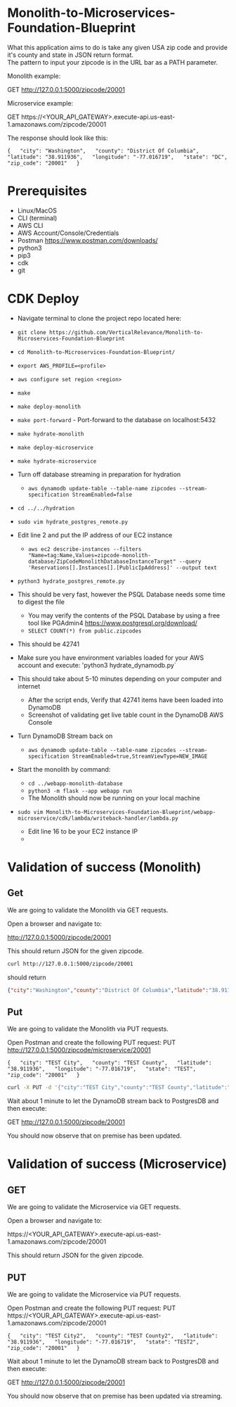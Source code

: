 # Monolith-to-Microservices-Foundation-Blueprint
What this application aims to do is take any given USA zip code and provide it's county and state in JSON return format.  
The pattern to input your zipcode is in the URL bar as a PATH parameter.

Monolith example:

GET http://127.0.0.1:5000/zipcode/20001

Microservice example:

GET https://<YOUR_API_GATEWAY>.execute-api.us-east-1.amazonaws.com/zipcode/20001

The response should look like this:

`{  
    "city": "Washington",  
    "county": "District Of Columbia",  
    "latitude": "38.911936",  
    "longitude": "-77.016719",  
    "state": "DC",  
    "zip_code": "20001"  
}  
`


# Prerequisites
* Linux/MacOS
* CLI (terminal)
* AWS CLI
* AWS Account/Console/Credentials
* Postman https://www.postman.com/downloads/
* python3
* pip3
* cdk
* git


# CDK Deploy
* Navigate terminal to clone the project repo located here:
* `git clone https://github.com/VerticalRelevance/Monolith-to-Microservices-Foundation-Blueprint`
* `cd Monolith-to-Microservices-Foundation-Blueprint/`
* `export AWS_PROFILE=<profile>`
* `aws configure set region <region>`
* `make`
* `make deploy-monolith`
* `make port-forward` - Port-forward to the database on localhost:5432
* `make hydrate-monolith`


* `make deploy-microservice`
* `make hydrate-microservice`
* Turn off database streaming in preparation for hydration
    * `aws dynamodb update-table --table-name zipcodes --stream-specification StreamEnabled=false`
* `cd ../../hydration`
* `sudo vim hydrate_postgres_remote.py`
* Edit line 2 and put the IP address of our EC2 instance
    * `aws ec2 describe-instances --filters "Name=tag:Name,Values=zipcode-monolith-database/ZipCodeMonolithDatabaseInstanceTarget" --query 'Reservations[].Instances[].[PublicIpAddress]' --output text`
* `python3 hydrate_postgres_remote.py`
* This should be very fast, however the PSQL Database needs some time to digest the file
    * You may verify the contents of the PSQL Database by using a free tool like PGAdmin4 https://www.postgresql.org/download/
    * `SELECT COUNT(*) from public.zipcodes`
* This should be 42741
* Make sure you have environment variables loaded for your AWS account and execute: 'python3 hydrate_dynamodb.py`
* This should take about 5-10 minutes depending on your computer and internet
    * After the script ends, Verify that 42741 items have been loaded into DynamoDB
    * Screenshot of validating get live table count in the DynamoDB AWS Console
* Turn DynamoDB Stream back on
    * `aws dynamodb update-table --table-name zipcodes --stream-specification StreamEnabled=true,StreamViewType=NEW_IMAGE`
* Start the monolith by command:
    * `cd ../webapp-monolith-database`
    * `python3 -m flask --app webapp run`
    * The Monolith should now be running on your local machine
* `sudo vim Monolith-to-Microservices-Foundation-Blueprint/webapp-microservice/cdk/lambda/writeback-handler/lambda.py`
    * Edit line 16 to be your EC2 instance IP
    * 

# Validation of success (Monolith)
## Get
We are going to validate the Monolith via GET requests.

Open a browser and navigate to:

http://127.0.0.1:5000/zipcode/20001

This should return JSON for the given zipcode.

```bash
curl http://127.0.0.1:5000/zipcode/20001
```

should return

```json
{"city":"Washington","county":"District Of Columbia","latitude":"38.911936","longitude":"-77.016719","state":"DC","zip_code":"20001"}
```

## Put
We are going to validate the Monolith via PUT requests.

Open Postman and create the following PUT request:
PUT http://127.0.0.1:5000/zipcode/microservice/20001

`{  
"city": "TEST City",  
"county": "TEST County",  
"latitude": "38.911936",  
"longitude": "-77.016719",  
"state": "TEST",  
"zip_code": "20001"  
}  
`

```bash
curl -X PUT -d '{"city":"TEST City","county":"TEST County","latitude":"38.911936","longitude":"-77.016719","state":"TEST","zip_code":"20001"}' -H 'content-type: application/json' http://127.0.0.1:5000/zipcode/microservice/20001
```

Wait about 1 minute to let the DynamoDB stream back to PostgresDB and then execute:

GET http://127.0.0.1:5000/zipcode/20001

You should now observe that on premise has been updated.

# Validation of success (Microservice)
## GET

We are going to validate the Microservice via GET requests.

Open a browser and navigate to:

https://<YOUR_API_GATEWAY>.execute-api.us-east-1.amazonaws.com/zipcode/20001

This should return JSON for the given zipcode.

## PUT
We are going to validate the Microservice via PUT requests.

Open Postman and create the following PUT request:
PUT https://<YOUR_API_GATEWAY>.execute-api.us-east-1.amazonaws.com/zipcode/20001

`{  
"city": "TEST City2",  
"county": "TEST County2",  
"latitude": "38.911936",  
"longitude": "-77.016719",  
"state": "TEST2",  
"zip_code": "20001"  
}  
`

Wait about 1 minute to let the DynamoDB stream back to PostgresDB and then execute:

GET http://127.0.0.1:5000/zipcode/20001

You should now observe that on premise has been updated via streaming.
